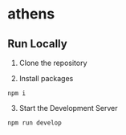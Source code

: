 # athens

## Run Locally

1. Clone the repository

2. Install packages

```
npm i
```

3. Start the Development Server

```
npm run develop
```

